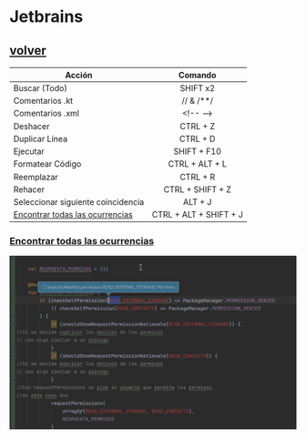 # Jetbrains

## [volver](../../Shortcuts.md)

| Acción                           | Comando         |
| ---------------------------------|:---------------:|
| Buscar (Todo)                    | SHIFT x2        |
| Comentarios .kt                  | // & /**/       |
| Comentarios .xml                 | \<!-- --\>        |
| Deshacer                         | CTRL + Z        |
| Duplicar Línea                   | CTRL + D        |
| Ejecutar                         | SHIFT + F10     |
| Formatear Código                 | CTRL + ALT + L  |   
| Reemplazar	                   | CTRL + R        |
| Rehacer                          | CTRL + SHIFT + Z|
| Seleccionar siguiente coincidencia| ALT + J|
| [Encontrar todas las ocurrencias](#find-next-word)   | CTRL + ALT + SHIFT + J|


### [Encontrar todas las ocurrencias](https://www.jetbrains.com/idea/guide/tips/find-next-word/#:~:text=Press%20%E2%8C%98G%20(macOS)%2C,occurrences%20of%20the%20same%20word.)  


![Find next word](../images/shorcuts/jetbrains/FindNextWord.gif)


